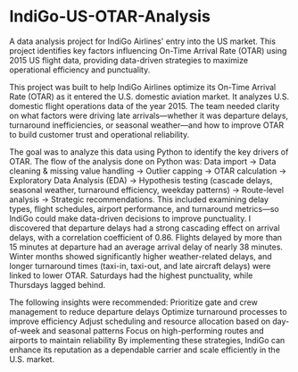 # IndiGo-US-OTAR-Analysis
A data analysis project for IndiGo Airlines' entry into the US market. This project identifies key factors influencing On-Time Arrival Rate (OTAR) using 2015 US flight data, providing data-driven strategies to maximize operational efficiency and punctuality.

This project was built to help IndiGo Airlines optimize its On-Time Arrival Rate (OTAR) as it entered the U.S. domestic aviation market. It analyzes U.S. domestic flight operations data of the year 2015. 
The team needed clarity on what factors were driving late arrivals—whether it was departure delays, turnaround inefficiencies, or seasonal weather—and how to improve OTAR to build customer trust and operational reliability.

The goal was to analyze this data using Python to identify the key drivers of OTAR. 
The flow of the analysis done on Python was: Data import → Data cleaning & missing value handling → Outlier capping → OTAR calculation → Exploratory Data Analysis (EDA) → Hypothesis testing (cascade delays, seasonal weather, turnaround efficiency, weekday patterns) → Route-level analysis → Strategic recommendations.
This included examining delay types, flight schedules, airport performance, and turnaround metrics—so IndiGo could make data-driven decisions to improve punctuality.
I discovered that departure delays had a strong cascading effect on arrival delays, with a correlation coefficient of 0.86. Flights delayed by more than 15 minutes at departure had an average arrival delay of nearly 38 minutes. Winter months showed significantly higher weather-related delays, and longer turnaround times (taxi-in, taxi-out, and late aircraft delays) were linked to lower OTAR. Saturdays had the highest punctuality, while Thursdays lagged behind.

The following insights were recommended:
Prioritize gate and crew management to reduce departure delays
Optimize turnaround processes to improve efficiency
Adjust scheduling and resource allocation based on day-of-week and seasonal patterns
Focus on high-performing routes and airports to maintain reliability
By implementing these strategies, IndiGo can enhance its reputation as a dependable carrier and scale efficiently in the U.S. market.
